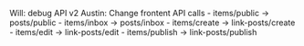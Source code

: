 
Will: debug API v2
Austin: Change frontent API calls
    - items/public -> posts/public
    - items/inbox -> posts/inbox
    - items/create -> link-posts/create
    - items/edit -> link-posts/edit
    - items/publish -> link-posts/publish
